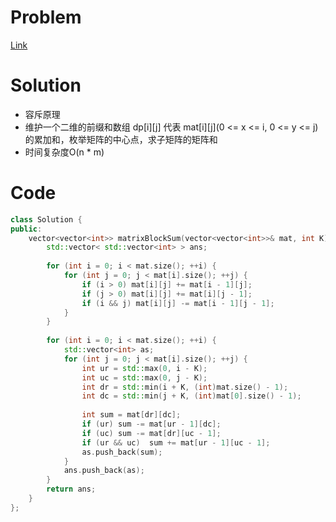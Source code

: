 # Problem
[Link](https://leetcode-cn.com/problems/matrix-block-sum/)

# Solution

* 容斥原理
* 维护一个二维的前缀和数组 dp[i][j] 代表 mat[i][j](0 <= x <= i, 0 <= y <= j)的累加和，枚举矩阵的中心点，求子矩阵的矩阵和
* 时间复杂度O(n * m)

# Code
```cpp
class Solution {
public:
    vector<vector<int>> matrixBlockSum(vector<vector<int>>& mat, int K) {
        std::vector< std::vector<int> > ans;
        
        for (int i = 0; i < mat.size(); ++i) {
            for (int j = 0; j < mat[i].size(); ++j) {
                if (i > 0) mat[i][j] += mat[i - 1][j];
                if (j > 0) mat[i][j] += mat[i][j - 1];
                if (i && j) mat[i][j] -= mat[i - 1][j - 1];
            }
        }
        
        for (int i = 0; i < mat.size(); ++i) {
            std::vector<int> as;
            for (int j = 0; j < mat[i].size(); ++j) {
                int ur = std::max(0, i - K);
                int uc = std::max(0, j - K);
                int dr = std::min(i + K, (int)mat.size() - 1);
                int dc = std::min(j + K, (int)mat[0].size() - 1);
                
                int sum = mat[dr][dc];
                if (ur) sum -= mat[ur - 1][dc];
                if (uc) sum -= mat[dr][uc - 1];
                if (ur && uc)  sum += mat[ur - 1][uc - 1];
                as.push_back(sum);
            }
            ans.push_back(as);
        }
        return ans;
    }
};
```